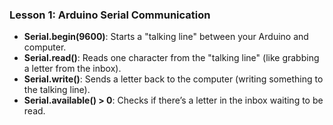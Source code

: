 ### Lesson 1: Arduino Serial Communication

- **Serial.begin(9600)**: Starts a "talking line" between your Arduino and computer.
- **Serial.read()**: Reads one character from the "talking line" (like grabbing a letter from the inbox).
- **Serial.write()**: Sends a letter back to the computer (writing something to the talking line).
- **Serial.available() > 0**: Checks if there’s a letter in the inbox waiting to be read.

